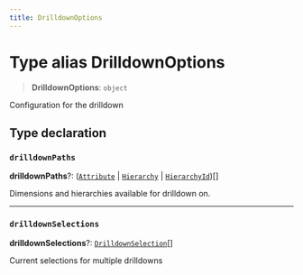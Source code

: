```yaml
---
title: DrilldownOptions
---
```


# Type alias DrilldownOptions

> **DrilldownOptions**: `object`

Configuration for the drilldown

## Type declaration

### `drilldownPaths`

**drilldownPaths**?: ([`Attribute`](../../sdk-data/interfaces/interface.Attribute.md) \| [`Hierarchy`](../../sdk-ui/interfaces/interface.Hierarchy.md) \| [`HierarchyId`](../../sdk-ui/type-aliases/type-alias.HierarchyId.md))[]

Dimensions and hierarchies available for drilldown on.

***

### `drilldownSelections`

**drilldownSelections**?: [`DrilldownSelection`](type-alias.DrilldownSelection.md)[]

Current selections for multiple drilldowns
